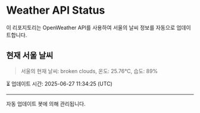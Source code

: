 
# Weather API Status

이 리포지토리는 OpenWeather API를 사용하여 서울의 날씨 정보를 자동으로 업데이트합니다.

## 현재 서울 날씨
> 서울의 현재 날씨: broken clouds, 온도: 25.76°C, 습도: 89%

⏳ 업데이트 시간: 2025-06-27 11:34:25 (UTC)

---
자동 업데이트 봇에 의해 관리됩니다.

